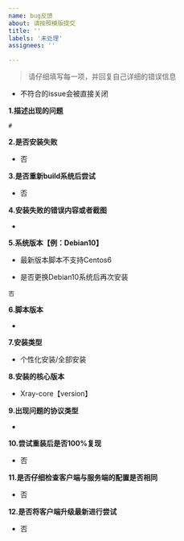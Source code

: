 ```yaml
---
name: bug反馈 
about: 请按照模版提交 
title: ''
labels: '未处理'
assignees: ''

---
```


> 请仔细填写每一项，并回复自己详细的错误信息

- 不符合的issue会被直接关闭

**1.描述出现的问题**

```
# 
```

**2.是否安装失败**

- 否

**3.是否重新build系统后尝试**

- 否

**4.安装失败的错误内容或者截图**

-

**5.系统版本【例：Debian10】**

- 最新版本脚本不支持Centos6

- 是否更换Debian10系统后再次安装

```
否
```

**6.脚本版本**

-

**7.安装类型**

- 个性化安装/全部安装

**8.安装的核心版本**

- Xray-core【version】

**9.出现问题的协议类型**

- 

**10.尝试重装后是否100%复现**

- 否

**11.是否仔细检查客户端与服务端的配置是否相同**

- 否

**12.是否将客户端升级最新进行尝试**

- 否
